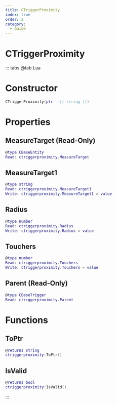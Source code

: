```yaml
---
title: CTriggerProximity
index: true
order: 2
category:
  - Guide
---
```


# CTriggerProximity

::: tabs
@tab Lua
# Constructor
```lua
CTriggerProximity(ptr --[[ string ]])
```
# Properties
## MeasureTarget (Read-Only)
```lua
@type CBaseEntity
Read: ctriggerproximity.MeasureTarget
```
## MeasureTarget1 
```lua
@type string
Read: ctriggerproximity.MeasureTarget1
Write: ctriggerproximity.MeasureTarget1 = value
```
## Radius 
```lua
@type number
Read: ctriggerproximity.Radius
Write: ctriggerproximity.Radius = value
```
## Touchers 
```lua
@type number
Read: ctriggerproximity.Touchers
Write: ctriggerproximity.Touchers = value
```
## Parent (Read-Only)
```lua
@type CBaseTrigger
Read: ctriggerproximity.Parent
```
# Functions
## ToPtr
```lua
@returns string
ctriggerproximity:ToPtr()
```
## IsValid
```lua
@returns bool
ctriggerproximity:IsValid()
```

:::